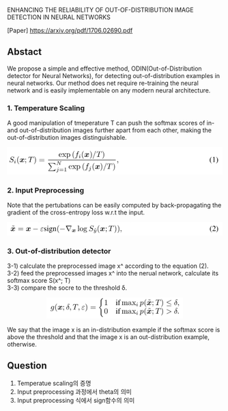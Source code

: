 ENHANCING THE RELIABILITY OF OUT-OF-DISTRIBUTION IMAGE DETECTION IN NEURAL NETWORKS

[Paper] https://arxiv.org/pdf/1706.02690.pdf

## Abstact
We propose a simple and effective method, ODIN(Out-of-Distribution detector for Neural Networks),
for detecting out-of-distribution examples in neural networks. Our method does net require
re-training the neural network and is easily implementable on any modern neural architecture.

### 1. Temperature Scaling  
A good manipulation of tmeperature T can push the softmax scores of in- and out-of-distribution images
further apart from each other, making the out-of-distribution images distinguishable.

<p align="center"><img src="../images/week2_eq_1.png" width="540"></p>

### 2. Input Preprocessing  
Note that the pertubations can be easily computed by back-propagating the gradient of the cross-entropy loss
w.r.t the input.

<p align="center"><img src="../images/week2_eq_2.png" width="540"></p>

### 3. Out-of-distribution detector  
 3-1) calculate the preprocessed image x^ according to the equation (2).  
 3-2) feed the preprocessed images x^ into the nerual network, calculate its softmax score S(x^; T)  
 3-3) compare the socre to the threshold δ.  
 
 <p align="center"><img src="../images/week2_detector.png" width="320"></p>

We say that the image x is an in-distribution example if the softmax score is above the threshold and 
that the image x is an out-distribution example, otherwise.  

  
  
## Question  
1) Temperatue scaling의 증명  
2) Input preprocessing 과정에서 theta의 의미  
3) Input preprocessing 식에서 sign함수의 의미  
